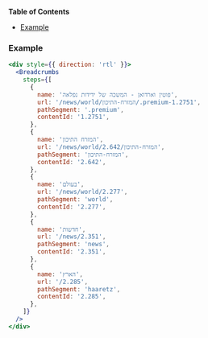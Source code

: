 <!-- START doctoc generated TOC please keep comment here to allow auto update -->
<!-- DON'T EDIT THIS SECTION, INSTEAD RE-RUN doctoc TO UPDATE -->

**Table of Contents**

- [Example](#example)

<!-- END doctoc generated TOC please keep comment here to allow auto update -->

### Example

```jsx
<div style={{ direction: 'rtl' }}>
  <Breadcrumbs
    steps={[
      {
        name: 'פוטין וארדואן - המשכה של ידידות נפלאה',
        url: '/news/world/המזרח-התיכון/.premium-1.2751',
        pathSegment: '.premium',
        contentId: '1.2751',
      },
      {
        name: 'המזרח התיכון',
        url: '/news/world/המזרח-התיכון/2.642',
        pathSegment: 'המזרח-התיכון',
        contentId: '2.642',
      },
      {
        name: 'בעולם',
        url: '/news/world/2.277',
        pathSegment: 'world',
        contentId: '2.277',
      },
      {
        name: 'חדשות',
        url: '/news/2.351',
        pathSegment: 'news',
        contentId: '2.351',
      },
      {
        name: 'הארץ',
        url: '/2.285',
        pathSegment: 'haaretz',
        contentId: '2.285',
      },
    ]}
  />
</div>
```
